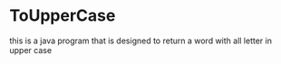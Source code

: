 # ToUpperCase
 
this is a java program that is designed to return a word with all letter in upper case
